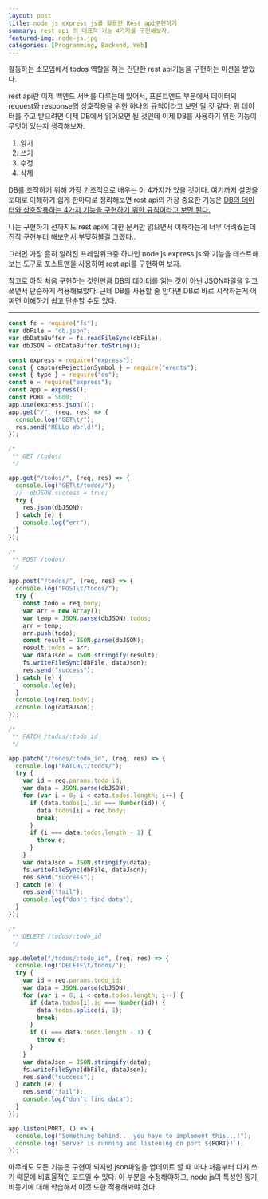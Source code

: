 ```yaml
---
layout: post
title: node js express js를 활용한 Rest api구현하기
summary: rest api 의 대표적 기능 4가지를 구현해보자.
featured-img: node-js.jpg
categories: [Programming, Backend, Web]
---
```


활동하는 소모임에서 todos 역할을 하는 간단한 rest api기능을 구현하는 미션을 받았다.

rest api란 이제 백엔드 서버를 다루는데 있어서, 프론트엔드 부분에서 데이터의 request와 response의 상호작용을 위한 하나의 규칙이라고 보면 될 것 같다. 뭐 데이터를 주고 받으려면 이제 DB에서 읽어오면 될 것인데 이제 DB를 사용하기 위한 기능이 무엇이 있는지 생각해보자.

1. 읽기
2. 쓰기
3. 수정
4. 삭제

DB를 조작하기 위해 가장 기초적으로 배우는 이 4가지가 있을 것이다. 여기까지 설명을 토대로 이해하기 쉽게 한마디로 정리해보면 rest api의 가장 중요한 기능은 <u>DB의 데이터와 상호작용하는 4가지 기능을 구현하기 위한 규칙이라고 보면 된다.</u>

나는 구현하기 전까지도 rest api에 대한 문서만 읽으면서 이해하는게 너무 어려웠는데 진작 구현부터 해보면서 부딪혀볼걸 그랬다..

그러면 가장 흔히 알려진 프레임워크중 하나인 node js express js 와 기능을 테스트해보는 도구로 포스트맨을 사용하여 rest api를 구현하여 보자.

참고로 아직 처음 구현하는 것인만큼 DB의 데이터를 읽는 것이 아닌 JSON파일을 읽고쓰면서 단순하게 적용해보았다. 근데 DB를 사용할 줄 안다면 DB로 바로 시작하는게 어쩌면 이해하기 쉽고 단순할 수도 있다.

---

```js
const fs = require("fs");
var dbFile = "db.json";
var dbDataBuffer = fs.readFileSync(dbFile);
var dbJSON = dbDataBuffer.toString();

const express = require("express");
const { captureRejectionSymbol } = require("events");
const { type } = require("os");
const e = require("express");
const app = express();
const PORT = 5000;
app.use(express.json());
app.get("/", (req, res) => {
  console.log("GET\t/");
  res.send("HELLo World!");
});

/*
 **	GET /todos/
 */

app.get("/todos/", (req, res) => {
  console.log("GET\t/todos/");
  //  dbJSON.success = true;
  try {
    res.json(dbJSON);
  } catch (e) {
    console.log("err");
  }
});

/*
 ** POST /todos/
 */

app.post("/todos/", (req, res) => {
  console.log("POST\t/todos/");
  try {
    const todo = req.body;
    var arr = new Array();
    var temp = JSON.parse(dbJSON).todos;
    arr = temp;
    arr.push(todo);
    const result = JSON.parse(dbJSON);
    result.todos = arr;
    var dataJson = JSON.stringify(result);
    fs.writeFileSync(dbFile, dataJson);
    res.send("success");
  } catch (e) {
    console.log(e);
  }
  console.log(req.body);
  console.log(dataJson);
});

/*
 **	PATCH /todos/:todo_id
 */

app.patch("/todos/:todo_id", (req, res) => {
  console.log("PATCH\t/todos/");
  try {
    var id = req.params.todo_id;
    var data = JSON.parse(dbJSON);
    for (var i = 0; i < data.todos.length; i++) {
      if (data.todos[i].id === Number(id)) {
        data.todos[i] = req.body;
        break;
      }
      if (i === data.todos.length - 1) {
        throw e;
      }
    }
    var dataJson = JSON.stringify(data);
    fs.writeFileSync(dbFile, dataJson);
    res.send("success");
  } catch (e) {
    res.send("fail");
    console.log("don't find data");
  }
});

/*
 **	DELETE /todos/:todo_id
 */

app.delete("/todos/:todo_id", (req, res) => {
  console.log("DELETE\t/todos/");
  try {
    var id = req.params.todo_id;
    var data = JSON.parse(dbJSON);
    for (var i = 0; i < data.todos.length; i++) {
      if (data.todos[i].id === Number(id)) {
        data.todos.splice(i, 1);
        break;
      }
      if (i === data.todos.length - 1) {
        throw e;
      }
    }
    var dataJson = JSON.stringify(data);
    fs.writeFileSync(dbFile, dataJson);
    res.send("success");
  } catch (e) {
    res.send("fail");
    console.log("don't find data");
  }
});

app.listen(PORT, () => {
  console.log("Something behind... you have to implement this...!");
  console.log(`Server is running and listening on port ${PORT}!`);
});
```

아무래도 모든 기능은 구현이 되지만 json파일을 업데이트 할 때 마다 처음부터 다시 쓰기 때문에 비효율적인 코드일 수 있다. 이 부분을 수정해야하고, node js의 특성인 동기, 비동기에 대해 학습해서 이것 또한 적용해봐야 겠다.
